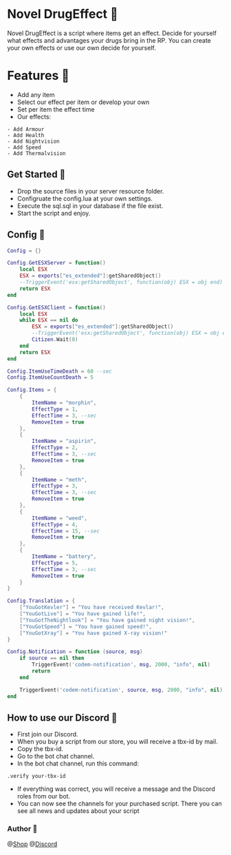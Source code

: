 # Novel DrugEffect 📝  
Novel DrugEffect is a script where items get an effect. 
Decide for yourself what effects and advantages your drugs bring in the RP. 
You can create your own effects or use our own decide for yourself.

# Features 🧩
- Add any item
- Select our effect per item or develop your own
- Set per item the effect time
- Our effects: 
```
- Add Armour
- Add Health
- Add Nightvision
- Add Speed
- Add Thermalvision
```

## Get Started 🚀  
- Drop the source files in your server resource folder.
- Configruate the config.lua at your own settings.
- Execute the sql.sql in your database if the file exist.
- Start the script and enjoy.

## Config 📕  
```lua
Config = {}

Config.GetESXServer = function()
	local ESX
	ESX = exports["es_extended"]:getSharedObject()
	--TriggerEvent('esx:getSharedObject', function(obj) ESX = obj end)
	return ESX
end

Config.GetESXClient = function()
	local ESX
	while ESX == nil do
		ESX = exports["es_extended"]:getSharedObject()
		--TriggerEvent('esx:getSharedObject', function(obj) ESX = obj end)
		Citizen.Wait(0)
	end
	return ESX
end

Config.ItemUseTimeDeath = 60 --sec
Config.ItemUseCountDeath = 5

Config.Items = {
    {
        ItemName = "morphin",
        EffectType = 1,
        EffectTime = 3, --sec
        RemoveItem = true
    },
    {
        ItemName = "aspirin",
        EffectType = 2,
        EffectTime = 3, --sec
        RemoveItem = true
    },
    {
        ItemName = "meth",
        EffectType = 3,
        EffectTime = 3, --sec
        RemoveItem = true
    },
    {
        ItemName = "weed",
        EffectType = 4,
        EffectTime = 15, --sec
        RemoveItem = true
    },
    {
        ItemName = "battery",
        EffectType = 5,
        EffectTime = 3, --sec
        RemoveItem = true
    }
}

Config.Translation = {
    ["YouGotKevler"] = "You have received Kevlar!",
    ["YouGotLive"] = "You have gained life!",
    ["YouGotTheNightlook"] = "You have gained night vision!",
    ["YouGotSpeed"] = "You have gained speed!",
    ["YouGotXray"] = "You have gained X-ray vision!"
}

Config.Notification = function (source, msg)
    if source == nil then 
        TriggerEvent('codem-notification', msg, 2000, "info", nil)
        return
    end 

    TriggerEvent('codem-notification', source, msg, 2000, "info", nil)
end
```

## How to use our Discord 🤖
- First join our Discord.
- When you buy a script from our store, you will receive a tbx-id by mail.
- Copy the tbx-id.
- Go to the bot chat channel.
- In the bot chat channel, run this command:
```
.verify your-tbx-id
``` 
- If everything was correct, you will receive a message and the Discord roles from our bot.
- You can now see the channels for your purchased script. There you can see all news and updates about your script

    
### Author 🧑
@[Shop]("https://novel-devolution.tebex.io") 
@[Discord]("https://discord.com/invite/rSxQEJnC7a")

